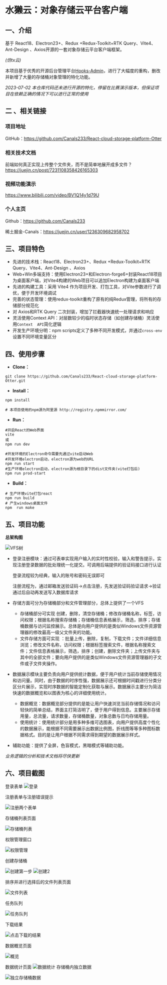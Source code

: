 # 水獭云：对象存储云平台客户端

## 一、介绍

基于 React18、Electron23+、Redux +Redux-Toolkit+RTK Query、Vite4、Ant-Design 、Axios开源的一套对象存储云平台客户端框架。

*(仿tx云)*

本项目基于优秀的开源后台管理平台[Hooks-Admin](https://github.com/HalseySpicy/Hooks-Admin)，进行了大幅度的重构，删改并新增了大量的存储桶对象管理的特化功能。

*2023-07-02 本仓库代码还未进行开源的特化，停留在比赛演示版本，但保证项目在依赖正确的情况下可以进行正常的使用*

## 二 、相关链接

### 项目地址

GitHub：https://github.com/Canals233/React-cloud-storage-platform-Otter

### 相关技术文档

前端如何真正实现上传整个文件夹，而不是简单地展开成多文件？https://juejin.cn/post/7231108358426165303

### 视频功能演示
https://www.bilibili.com/video/BV1Q14y1d79U

### 个人主页

Github：https://github.com/Canals233

稀土掘金-Canals：https://juejin.cn/user/1236309682958702

## 三、项目特色

- 先进的技术栈：React18、Electron23+、Redux +Redux-Toolkit+RTK Query、Vite4、Ant-Design 、Axios
- Web+Win多端支持：使用Electron23+和Electron-forge6+封装React18项目为桌面客户端，对Vite4构建的Web项目可以追加Electron构建为桌面客户端
- 先进的构建工具：采用 Vite4 作为项目开发、打包工具，对Vite参数进行了调优，便于开发环境调试
- 完善的状态管理：使用redux-toolkit重构了原有的纯Redux管理，将所有的存储部分规范化
- 对 Axios和RTK  Query 二次封装，增加了拦截器快速统一处理请求和响应
- 灵活使用Context API：对层数较少的临时状态存储（如创建存储桶）灵活使用`Context  API`简化逻辑
- 开发生产环境分明：npm scripts定义了多种不同开发模式，并通过`cross-env`设置不同环境变量区分

## 四、使用步骤

- **Clone：**

```
git clone https://github.com/Canals233/React-cloud-storage-platform-Otter.git
```

- **Install：**

```
npm install
 
# 本项目使用的npm源为阿里源 http://registry.npmmirror.com/
```

- **Run：**

```
#开启React的Web界面
vite
或
npm run dev

#开发环境的Electron命令需要先通过vite启动Web
#开发环境electron启动，electron源为web的URL
npm run start 
#生产环境electron启动，electron源为根目录下的dist文件夹(vite打包后)
npm run prod-start
```

- **Build：**

```
# 生产环境vite打包react
npm run build
# 产生windows桌面文件
npm  run make
```

## 五、项目功能

**总架构图**

![VFS树](https://github.com/Canals233/React-cloud-storage-platform-Otter/assets/55939284/57b91ec9-2629-47b4-b66d-5d9ad2d5570d)


- 登录注册模块：通过可表单实现用户输入的实时性校验，输入和警告提示，实现注册登录数据的批处理统一化提交。可调用后端提供的验证码接口进行认证

  登录流程较为经典，输入的账号和密码无误即可

  注册流程为，通过邮箱发送验证码->点击注册，先发送验证码验证请求->验证通过后自动再发送写入数据库请求

- 存储方面可分为存储桶部分和文件管理部分，总体上提供了一个VFS

  - 存储桶部分可实现 创建，删除，清空存储桶；修改存储桶名称，标签，访问权限；根据名称搜索存储桶；存储桶信息表格展示，筛选，排序；存储桶数据与访问监控展示。总体是向用户提供的是类似Windows文件资源管理器的修改最高一级父文件夹的功能。
  - 文件存储方面可实现 ：批量上传，删除，复制，下载文件；文件详细信息浏览；修改文件名称，访问权限；根据标签搜索文件，根据名称搜索文件；文件信息表格展示，筛选，排序；创建，删除文件夹；上传文件夹与其中的全部文件；要向用户提供的是类似Windows文件资源管理器的子文件或子文件夹操作。

- 数据展示模块主要负责向用户提供统计数据，便于用户统计当前存储使用情况和访问量。同时，由于数据的时序性强，数据展示还可根据时间戳进行分类分区分片展示，实现时序数据的智能定制化获取与展示。数据展示主要分为简洁快速的数据概览和以图表为核心的详细使用统计。

  - 数据概览：数据概览部分提供的是能让用户快速浏览当前存储情况和访问轻快的简单总结，界面主打简洁明了，便于用户得到信息。主要展示存储用量，总流量，请求数量，存储桶数量，对象总数与日均存储用量。
  - 使用统计：使用统计部分是用多种多维可选图表，向用户提供高度个性化的数据展示，能根据不同需要展示出数据比例图，折线图等等多种图标数据格式。目的是让用户根据不同需求得到期望的数据展示样式。

- 辅助功能：提供了全屏，色盲模式，黑暗模式等辅助功能。

*业务逻辑的分析和技术文档将尽快更新*

## 六、项目截图

登录表单
![登录](https://github.com/Canals233/React-cloud-storage-platform-Otter/assets/55939284/6f754887-f416-46aa-b08f-50cc83e3a18c)


注册表单与注册错误提示

![注册两个表单](https://github.com/Canals233/React-cloud-storage-platform-Otter/assets/55939284/c62e6470-2657-489a-a8cd-a87a6a0e6d40)


 存储桶列表页面

​![存储桶列表](https://github.com/Canals233/React-cloud-storage-platform-Otter/assets/55939284/96c76831-16dc-408f-92d7-cdec3bc29908)


权限管理窗口

![权限管理](https://github.com/Canals233/React-cloud-storage-platform-Otter/assets/55939284/838a3719-338d-405e-92f5-cdc56d8e614c)


创建存储桶

![创建第一步](https://github.com/Canals233/React-cloud-storage-platform-Otter/assets/55939284/788ff87e-9339-4b29-9236-67abe6e223a7)
![创建2](https://github.com/Canals233/React-cloud-storage-platform-Otter/assets/55939284/352f8ad5-770d-4c1c-97da-96ee31d861eb)


排序并进行选择后的文件列表页面

![文件列表](https://github.com/Canals233/React-cloud-storage-platform-Otter/assets/55939284/3151a5af-09ed-46bb-913e-95c9fb860303)

任务队列

![任务队列](https://github.com/Canals233/React-cloud-storage-platform-Otter/assets/55939284/c96d4ff4-3003-4abd-ad67-c67e8101352d)

 下载结果

![点击下载的结果](https://github.com/Canals233/React-cloud-storage-platform-Otter/assets/55939284/879efb85-56a7-4428-9c49-d25ebced542b)

 数据概览页面

![概览](https://github.com/Canals233/React-cloud-storage-platform-Otter/assets/55939284/7b3adfae-c869-4424-b15a-055e25bce2e1)

数据统计页面
![数据统计](https://github.com/Canals233/React-cloud-storage-platform-Otter/assets/55939284/548e23df-37a5-404a-9854-5a8fa0d108dc)
存储桶内独立数据

![独立存储桶数据](https://github.com/Canals233/React-cloud-storage-platform-Otter/assets/55939284/1f44d59b-a187-4ce2-ad6f-0ae8527c6bd0)

